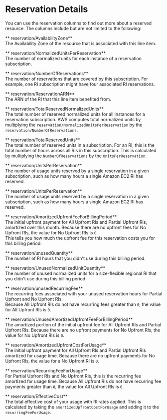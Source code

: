 # Reservation Details<a name="enhanced-reservation-columns"></a>

You can use the reservation columns to find out more about a reserved resource\. The columns include but are not limited to the following:

** reservation/AvailabilityZone**  
The Availability Zone of the resource that is associated with this line item\.

** reservation/NormalizedUnitsPerReservation**  
The number of normalized units for each instance of a reservation subscription\.

** reservation/NumberOfReservations**  
The number of reservations that are covered by this subscription\. For example, one RI subscription might have four associated RI reservations\.

** reservation/ReservationARN**  
The ARN of the RI that this line item benefited from\.

** reservation/TotalReservedNormalizedUnits**  
The total number of reserved normalized units for all instances for a reservation subscription\. AWS computes total normalized units by multiplying the `reservation/NormalizedUnitsPerReservation` by the `reservation/NumberOfReservations`\.

** reservation/TotalReservedUnits**  
The total number of reserved units in a subscription\. For an RI, this is the total number of hours across all RIs in this subscription\. This is calculated by multiplying the `NumberOfReservations` by the `UnitsPerReservation`\.

** reservation/UnitsPerReservation**  
The number of usage units reserved by a single reservation in a given subscription, such as how many hours a single Amazon EC2 RI has reserved\.

** reservation/UnitsPerReservation**  
The number of usage units reserved by a single reservation in a given subscription, such as how many hours a single Amazon EC2 RI has reserved\.

** reservation/AmortizedUpfrontFeeForBillingPeriod**  
The initial upfront payment for All Upfront RIs and Partial Upfront RIs, amortized over this month\. Because there are no upfront fees for No Upfront RIs, the value for No Upfront RIs is `0`\.  
This tells you how much the upfront fee for this reservation costs you for this billing period\. 

** reservation/unusedQuantity**  
The number of RI hours that you didn't use during this billing period\.

** reservation/UnusedNormalizedUnitQuantity**  
The number of unused normalized units for a size\-flexible regional RI that you didn't use during this billing period\.

** reservation/unusedRecurringFee**  
The recurring fees associated with your unused reservation hours for Partial Upfront and No Upfront RIs\.  
Because All Upfront RIs do not have recurring fees greater than `0`, the value for All Upfront RIs is `0`\.

** reservation/UnusedAmortizedUpfrontFeeForBillingPeriod**  
The amortized portion of the initial upfront fee for All Upfront RIs and Partial Upfront RIs\. Because there are no upfront payments for No Upfront RIs, the value for No Upfront RIs is `0`\.

** reservation/AmortizedUpfrontCostForUsage**  
The initial upfront payment for All Upfront RIs and Partial Upfront RIs amortized for usage time\. Because there are no upfront payments for No Upfront RIs, the value for a No Upfront RI is `0`\.

** reservation/RecurringFeeForUsage**  
For Partial Upfront RIs and No Upfront RIs, this is the recurring fee amortized for usage time\. Because All Upfront RIs do not have recurring fee payments greater than `0`, the value for All Upfront RIs is `0`\.

** reservation/EffectiveCost**  
The total effective cost of your usage with RI rates applied\. This is calculated by taking the `amortizedUpfrontCostForUsage` and adding it to the `recurringFeeForUsage`\.